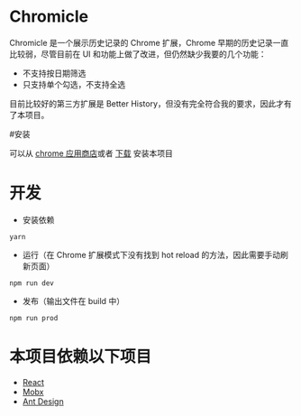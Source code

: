 # Chromicle
Chromicle 是一个展示历史记录的 Chrome 扩展，Chrome 早期的历史记录一直比较弱，尽管目前在 UI 和功能上做了改进，但仍然缺少我要的几个功能：

* 不支持按日期筛选
* 只支持单个勾选，不支持全选

目前比较好的第三方扩展是 Better History，但没有完全符合我的要求，因此才有了本项目。

#安装

可以从 [chrome 应用商店](https://chrome.google.com/webstore/detail/chromicle/ljblncheanainapijcjkljcbcjjmnnag?hl=zh-CN)或者 [下载](https://airycanon.me/static/chromicle.crx) 安装本项目

# 开发

* 安装依赖
```
yarn
```
* 运行（在 Chrome 扩展模式下没有找到 hot reload 的方法，因此需要手动刷新页面）
```
npm run dev
```
* 发布（输出文件在 build 中）
```
npm run prod
```

# 本项目依赖以下项目

* [React](https://github.com/facebook/react)
* [Mobx](https://github.com/mobxjs/mobx-react)
* [Ant Design](https://github.com/ant-design/ant-design)


